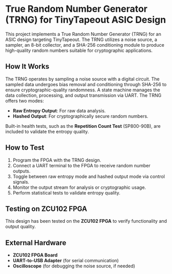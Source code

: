 # True Random Number Generator (TRNG) for TinyTapeout ASIC Design

This project implements a True Random Number Generator (TRNG) for an ASIC design targeting TinyTapeout. The TRNG utilizes a noise source, a sampler, an 8-bit collector, and a SHA-256 conditioning module to produce high-quality random numbers suitable for cryptographic applications.

## How It Works

The TRNG operates by sampling a noise source with a digital circuit. The sampled data undergoes bias removal and conditioning through SHA-256 to ensure cryptographic-quality randomness. A state machine manages the data collection, processing, and output transmission via UART. The TRNG offers two modes:
- **Raw Entropy Output**: For raw data analysis.
- **Hashed Output**: For cryptographically secure random numbers.

Built-in health tests, such as the **Repetition Count Test** (SP800-90B), are included to validate the entropy quality.

## How to Test

1. Program the FPGA with the TRNG design.
2. Connect a UART terminal to the FPGA to receive random number outputs.
3. Toggle between raw entropy mode and hashed output mode via control signals.
4. Monitor the output stream for analysis or cryptographic usage.
5. Perform statistical tests to validate entropy quality.

## Testing on ZCU102 FPGA

This design has been tested on the **ZCU102 FPGA** to verify functionality and output quality.

## External Hardware

- **ZCU102 FPGA Board**
- **UART-to-USB Adapter** (for serial communication)
- **Oscilloscope** (for debugging the noise source, if needed)

